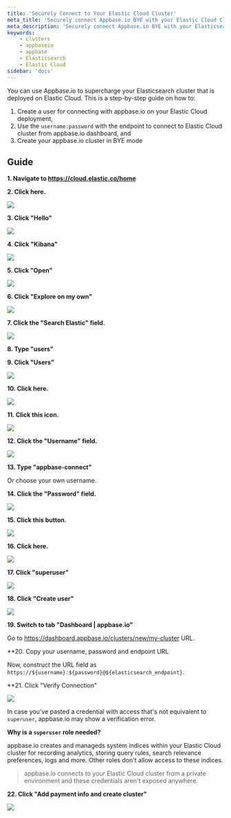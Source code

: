 ```yaml
---
title: 'Securely Connect to Your Elastic Cloud Cluster'
meta_title: 'Securely connect Appbase.io BYE with your Elastic Cloud Cluster'
meta_description: 'Securely connect Appbase.io BYE with your Elasticsearch Cluster running on cloud providers like AWS Elasticsearch or self-hosted Elasticsearch running on Docker or Kubernetes.'
keywords:
    - clusters
    - appbaseio
    - appbase
    - Elasticsearch
    - Elastic Cloud
sidebar: 'docs'
---
```


You can use Appbase.io to supercharge your Elasticsearch cluster that is deployed on Elastic Cloud. This is a step-by-step guide on how to:
1. Create a user for connecting with appbase.io on your Elastic Cloud deployment, 
2. Use the `username:password` with the endpoint to connect to Elastic Cloud cluster from appbase.io dashboard, and
3. Create your appbase.io cluster in BYE mode

## Guide

**1. Navigate to https://cloud.elastic.co/home**

**2. Click here.**

![](https://colony-recorder.s3.amazonaws.com/scribe_documents/f8cefa37-54c9-4d09-ab62-ea1a0d9409e6/actions/9d5f6537-82f5-4c26-8ddf-77cee70d096d/cropped_screenshot_$1635348380.jpeg)

**3. Click "Hello"**

![](https://colony-recorder.s3.amazonaws.com/scribe_documents/f8cefa37-54c9-4d09-ab62-ea1a0d9409e6/actions/84cabd75-cb8b-4468-b46a-6eddd5cfa8ac/cropped_screenshot_$1635348381.jpeg)

**4. Click "Kibana"**

![](https://colony-recorder.s3.amazonaws.com/scribe_documents/f8cefa37-54c9-4d09-ab62-ea1a0d9409e6/actions/9bf4c567-b7a4-45bc-80ba-7450a7788515/cropped_screenshot_$1635348382.jpeg)

**5. Click "Open"**

![](https://colony-recorder.s3.amazonaws.com/scribe_documents/f8cefa37-54c9-4d09-ab62-ea1a0d9409e6/actions/932b0619-051e-4de9-8590-81cbdd8f5855/cropped_screenshot_$1635348382.jpeg)

**6. Click "Explore on my own"**

![](https://colony-recorder.s3.amazonaws.com/scribe_documents/f8cefa37-54c9-4d09-ab62-ea1a0d9409e6/actions/814d9717-1ff1-4fda-aba8-51dfc6fecbb8/cropped_screenshot_$1635348383.jpeg)

**7. Click the "Search Elastic" field.**

![](https://colony-recorder.s3.amazonaws.com/scribe_documents/f8cefa37-54c9-4d09-ab62-ea1a0d9409e6/actions/458bf096-9ebe-4307-80ea-c5c250fd46a2/cropped_screenshot_$1635348385.jpeg)

**8. Type "users"**

**9. Click "Users"**

![](https://colony-recorder.s3.amazonaws.com/scribe_documents/f8cefa37-54c9-4d09-ab62-ea1a0d9409e6/actions/f3f07400-5d04-4207-8c01-87ddcac264bc/cropped_screenshot_$1635348386.jpeg)

**10. Click here.**

![](https://colony-recorder.s3.amazonaws.com/scribe_documents/f8cefa37-54c9-4d09-ab62-ea1a0d9409e6/actions/a2e4664d-d7d1-482a-bc6a-f36340bff21c/cropped_screenshot_$1635348387.jpeg)

**11. Click this icon.**

![](https://colony-recorder.s3.amazonaws.com/scribe_documents/f8cefa37-54c9-4d09-ab62-ea1a0d9409e6/actions/c69480e7-0e42-4c07-8984-ccfa297d7f24/cropped_screenshot_$1635348387.jpeg)

**12. Click the "Username" field.**

![](https://colony-recorder.s3.amazonaws.com/scribe_documents/f8cefa37-54c9-4d09-ab62-ea1a0d9409e6/actions/369fad23-1cb9-4426-b581-0f8e400a7995/cropped_screenshot_$1635348388.jpeg)

**13. Type "appbase-connect"**

Or choose your own username.

**14. Click the "Password" field.**

![](https://colony-recorder.s3.amazonaws.com/scribe_documents/f8cefa37-54c9-4d09-ab62-ea1a0d9409e6/actions/3b793eb3-3769-48d6-9d8b-c1c7bd81e967/cropped_screenshot_$1635348388.jpeg)

**15. Click this button.**

![](https://colony-recorder.s3.amazonaws.com/scribe_documents/f8cefa37-54c9-4d09-ab62-ea1a0d9409e6/actions/4cfff6c8-4a93-4304-a089-b3bc16f20051/cropped_screenshot_$1635348389.jpeg)

**16. Click here.**

![](https://colony-recorder.s3.amazonaws.com/scribe_documents/f8cefa37-54c9-4d09-ab62-ea1a0d9409e6/actions/94c490da-1713-4093-9c15-839fb39c7e65/cropped_screenshot_$1635348390.jpeg)

**17. Click "superuser"**

![](https://colony-recorder.s3.amazonaws.com/scribe_documents/f8cefa37-54c9-4d09-ab62-ea1a0d9409e6/actions/c2f9ceec-5f63-47e2-a954-674418e68b4f/cropped_screenshot_$1635348391.jpeg)

**18. Click "Create user"**

![](https://colony-recorder.s3.amazonaws.com/scribe_documents/f8cefa37-54c9-4d09-ab62-ea1a0d9409e6/actions/2989ccaa-640f-4e7c-8a18-7909405dcce7/cropped_screenshot_$1635348392.jpeg)

**19. Switch to tab "Dashboard | appbase.io"**

Go to https://dashboard.appbase.io/clusters/new/my-cluster URL.

**20. Copy your username, password and endpoint URL

Now, construct the URL field as `https://${username}:${password}@${elasticsearch_endpoint}`.

**21. Click "Verify Connection"

![](https://colony-recorder.s3.amazonaws.com/scribe_documents/f8cefa37-54c9-4d09-ab62-ea1a0d9409e6/actions/2503f960-a387-4def-82fd-5987b14d322c/cropped_screenshot_$1635348394.jpeg)

In case you've pasted a credential with access that's not equivalent to `superuser`, appbase.io may show a verification error.

**Why is a `superuser` role needed?**

appbase.io creates and manageds system indices within your Elastic Cloud cluster for recording analytics, storing query rules, search relevance preferences, logs and more. Other roles don't allow access to these indices.

> appbase.io connects to your Elastic Cloud cluster from a private environment and these credentials aren't exposed anywhere.

**22. Click "Add payment info and create cluster"**

![](https://colony-recorder.s3.amazonaws.com/scribe_documents/f8cefa37-54c9-4d09-ab62-ea1a0d9409e6/actions/a3a04203-3139-4764-b44b-50002228bceb/cropped_screenshot_$1635348395.jpeg)

